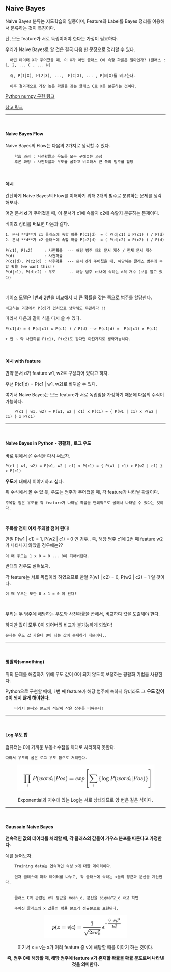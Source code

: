 ## Naive Bayes

Naive Bayes 분류는 지도학습의 일종이며, Feature와 Label를 Bayes 정리를 이용해서 분류하는 것이 특징이다.

단, 모든 feature가 서로 독립이어야 한다는 가정이 필요하다.
          
우리가 Naive Bayes로 할 것은 결국 다음 한 문장으로 정리할 수 있다.

      어떤 데이터 X가 주어졌을 때, 이 X가 어떤 클래스 C에 속할 확률은 얼마인가? (클래스 : 1, 2, ... C , ... N)
      
      즉, P(1|X), P(2|X), ...,  P(C|X), ... , P(N|X)를 비교한다.

      이후 결과적으로 가장 높은 확률을 갖는 클래스 C로 X를 분류하는 것이다. 

[Python numpy 구현 링크](https://ichi.pro/ko/guhyeon-eul-tonghan-hagseub-gaussian-naive-bayes-69330388386226)

[참고 링크](https://bkshin.tistory.com/entry/%EB%A8%B8%EC%8B%A0%EB%9F%AC%EB%8B%9D-1%EB%82%98%EC%9D%B4%EB%B8%8C-%EB%B2%A0%EC%9D%B4%EC%A6%88-%EB%B6%84%EB%A5%98-Naive-Bayes-Classification)          

---

<br>

#### Naive Bayes Flow 

Naive Bayes의 Flow는 다음의 2가지로 생각할 수 있다.
        
        학습 과정 : 사전확률과 우도를 모두 구해놓는 과정
        추론 과정 : 사전확률과 우도를 곱하고 비교해서 큰 쪽의 범주를 할당 

<br>

#### 예시 

간단하게 Naive Bayes의 Flow를 이해하기 위해 2개의 범주로 분류하는 문제를 생각해보자.

어떤 문서 **d** 가 주어졌을 때, 이 문서가 c1에 속할지 c2에 속할지 분류하는 문제이다.

베이즈 정리를 써보면 다음과 같다. 

    1. 문서 **d**가 c1 클래스에 속할 확률 P(c1|d)  = ( P(d|c1) x P(c1) ) / P(d)
    2. 문서 **d**가 c2 클래스에 속할 확률 P(c2|d)  = ( P(d|c2) x P(c2) ) / P(d)

    P(c1), P(c2)     : 사전확률  --- 해당 범주 내의 문서 개수 / 전체 문서 개수 
    P(d)             : 사전확률  
    P(c1|d), P(c2|d) : 사후확률  --- 문서 d가 주어졌을 때, 해당하는 클래스 범주에 속할 확률 (we want this!) 
    P(d|c1), P(d|c2) : 우도      -- 해당 범주 ci내에 속하는 d의 개수 (보통 알고 있다)  

<br>

베이즈 모델은 1번과 2번을 비교해서 더 큰 확률을 갖는 쪽으로 범주를 할당한다. 

    비교하는 과정에서 P(d)가 겹치므로 생략해도 무관하다 !!

따라서 다음과 같이 식을 다시 쓸 수 있다. 

    P(c1|d) = ( P(d|c1) x P(c1) ) / P(d) --> P(c1|d) =  P(d|c1) x P(c1)
    
    + 만 ~ 약 사전확률 P(c1), P(c2)도 같다면 마찬가지로 생략가능하다.



<br>

#### 예시 with feature 

먄약 문서 d가 feature w1, w2로 구성되어 있다고 하자.

우선 P(c1|d) = P(c1 | w1, w2)로 바꿔쓸 수 있다.

여기서 Naive Bayes는 모든 feature가 서로 독립임을 가정하기 때문에 다음의 수식이 가능하다.

        P(c1 | w1, w2) = P(w1, w2 | c1) x P(c1) = { P(w1 | c1) x P(w2 | c1) } x P(c1)

---

<br>

#### Naive Bayes in Python - 평활화 , 로그 우도 

바로 위에서 쓴 수식을 다시 써보자.

    P(c1 | w1, w2) = P(w1, w2 | c1) x P(c1) = { P(w1 | c1) x P(w2 | c1) } x P(c1)

**우도**에 대해서 이야기하고 싶다.

위 수식에서 볼 수 있 듯, 우도는 범주가 주어졌을 때, 각 feature가 나타날 확률이다.

    주목할 점은 우도를 각 feature가 나타날 확률을 연쇄적으로 곱해서 나타낼 수 있다는 것이다.

<br>

**주목할 점이 이제 주의할 점이 된다!**

만일 P(w1 | c1) = 1, P(w2 | c1) = 0 인 경우.. 즉, 해당 범주 c1에 2번 째 feature w2가 나타나지 않았을 경우에는??

    이 때 우도는 1 x 0 = 0 ... 0이 되어버린다. 

반대의 경우도 살펴보자.

각 feature는 서로 독립이라 하였으므로 만일 P(w1 | c2) = 0, P(w2 | c2) = 1 일 것이다.

    이 때 우도는 또한 0 x 1 = 0 이 된다!

<br>

우리는 두 범주에 해당하는 우도와 사전확률을 곱해서, 비교하여 값을 도출해야 한다.

하지만 값이 모두 0이 되어버려 비교가 불가능하게 되었다! 

    문제는 우도 값 가운데 0이 되는 값이 존재하기 때문이다..

---

<br>

#### 평활화(smoothing)

위의 문제를 해결하기 위해 우도 값이 0이 되지 않도록 보정하는 평활화 기법을 사용한다. 

Python으로 구현할 때에, i 번 째 feature가 해당 범주에 속하지 않더라도 그 **우도 값이 0이 되지 않게 해야한다.**

        따라서 분자와 분모에 적당히 작은 상수를 더해준다!

---

<br>

#### Log 우도 합

컴퓨터는 0에 가까운 부동소수점을 제대로 처리하지 못한다.

    따라서 우도의 곱은 로그 우도 합으로 처리한다.

<div align=center>

![img.png](img.png)

Exponential과 지수에 있는 Log는 서로 상쇄되므로 양 변은 같은 식이다.  

</div>


---

<br>

#### Gaussain Naive Bayes

**연속적인 값의 데이터를 처리할 때, 각 클래스의 값들이 가우스 분포를 따른다고 가정한다.**

예를 들어보자. 

        Training data는 연속적인 속성 x에 대한 데이터이다.
        
        먼저 클래스에 따라 데이터를 나누고, 각 클래스에 속하는 x들의 평균과 분산을 계산한다.


        클래스 C와 관련된 x의 평균을 mean_c, 분산을 sigma^2_c 라고 하면
        
        주어진 클래스의 x 값들의 확률 분포가 정규분포로 표현된다.
 

<div align=center>

![img_1.png](img_1.png)

여기서 x = v는 x가 여러 feature 중 v에 해당할 때를 이야기 하는 것이다.

**즉, 범주 C에 해당할 때, 해당 범주에 feature v가 존재할 확률을 확률 분포로써 나타낸 것을 의미한다.** 

</div>

